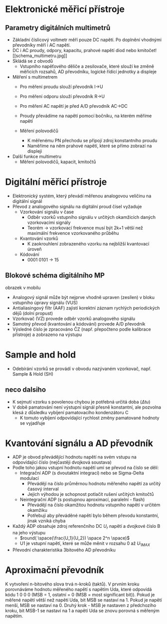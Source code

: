 # Elektronické měřicí přístroje
## Parametry digitálních multimetrů
- Základní číslicový voltmetr měří pouze DC napětí. Po doplnění vhodnými převodníky měří i AC napětí.
- DC i AC proudy, odpory, kapacitu, prahové napětí diod nebo kmitočet![[schema_multimetru.jpg]]
- Skládá se z obvodů
	- Vstupního napěťového děliče a zesilovače, které slouží ke změně měřicích rozsahů, AD převodníku, logické řídící jednotky a displeje
- Měření s multimetrem
	- Pro měření proudu slouží převodník I->U
	- Pro měření odporu slouží převodník R->U
	- Pro měření AC napětí je před A/D převodník AC->DC
	- Proudy převádíme na napětí pomocí bočníku, na kterém měříme napětí

	- Měření polovodičů
		- K měřenému PN přechodu se připojí zdroj konstantního proudu
		- Naměříme na něm prahové napětí, které se přímo zobrazí na displeji
- Další funkce multimetru
	- Měření polovodičů, kapacit, kmitočtů 

# Digitální měřicí přístroje
- Elektronický systém, který převádí měřenou analogovou veličinu na digitální signál
- Převod z analogového signálu na digitální proud čísel vyžaduje
	- Vzorkování signálu v čase
		- Odběr vzorků vstupního signálu v určitých okamžicích daných vzorkovacími signály
		- Teorém -> vzorkovací frekvence musí být 2k+1 větší než maximální frekvence vzorkovaného průběhu
	- Kvantování vzorků
		- K zaokrouhlení zobrazeného vzorku na nejbližší kvantovací úroveň
	- Kódování
		- 0001 0101 -> 15

## Blokové schéma digitálního MP
obrazek v mobilu
- Analogový signál může být nejprve vhodně upraven (zesílen) v bloku vstupního úpravy signálu (VUS)
- Antialiasingový filtr (AAF) zajistí korektní záznam rychlých periodických dějů (dolní propust)
- Vzorkovač (VZ) provede odběr vzorků analogového signálu
- Samotný převod (kvantování a kódování) provede A/D převodník
- Výsledné číslo je zpracováno ČZ (např. přepočteno podle kalibrace přístroje) a zobrazeno na výstupu


# Sample and hold
- Odebírání vzorků se provádí v obvodu nazývaném vzorkovač, např. Sample & Hold (SH)


## neco dalsiho
- K sejmutí vzorku s povolenou chybou je potřebná určitá doba ($\Delta tu$)
- V době pamatování není výstupní signál přesně konstantní, ale pozvolna klesá z důsledku vybíjení pamatovacího kondenzátoru C
	- K tomuto vybíjení odpovídající rychlost změny pamatované hodnoty se vyjadřuje

# Kvantování signálu a AD převodník
- ADP je obvod převádějící hodnotu napětí na svém vstupu na odpovídající číslo (nejčastěji dvojková soustava)
- Podle toho jakou vstupní hodnotu napětí umí se převod na číslo se dělí:
	- Integrační ADP (s dvoutaktní integrací) nebo se Sigma-Delta modulací
		- Převádějí na číslo průměrnou hodnotu měřeného napětí za určitý časový interval
		- Jejich výhodou je schopnost potlačit rušení určitých kmitočtů
	- Neintegrační ADP (s postupnou aproximací, paralelní - flash)
		- Převádějí na číslo okamžitou hodnotu vstupního napětí v určitém okamžiku
		- Potřebují aby převáděné napětí bylo během převodu konstantní, jinak vzniká chyba
- Každý ADP obsahuje zdroj referenčního DC $U_r$ napětí a dvojkové číslo B na jeho výstupu
	- $round( \space(\frac{U_1}{U_2}) \space 2^n \space)$
	- U1 je vstupní napětí, které se může měnit v rozsahu 0 až $U_{1MAX}$
- Převodní charakteristika 3bitového AD převodníku

# Aproximační převodník
K vytvoření n-bitového slova trvá n-kroků (taktů). V prvním kroku porovnáváme hodnotu měřeného napětí s napětím Uda, které odpovídá kódu 1 0 0 0 (MSB = 1, ostatní = 0 (MSB = most significant bit)). Pokud je měřené napětí větší než napětí Uda, bit MSB se nastaví na 1. Pokud je napětí menší, MSB se nastaví na 0. Druhý krok - MSB je nastaven z předchozího kroku, bit MSB-1 se nastaví na 1 a napětí Uda se znovu porovná s měřeným napětím.